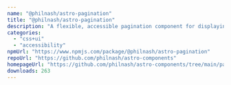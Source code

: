 ```yaml
---
name: "@philnash/astro-pagination"
title: "@philnash/astro-pagination"
description: "A flexible, accessible pagination component for displaying links to next, previous, first, last and a window of pages in your Astro site."
categories:
  - "css+ui"
  - "accessibility"
npmUrl: "https://www.npmjs.com/package/@philnash/astro-pagination"
repoUrl: "https://github.com/philnash/astro-components"
homepageUrl: "https://github.com/philnash/astro-components/tree/main/packages/astro-pagination "
downloads: 263
---
```

